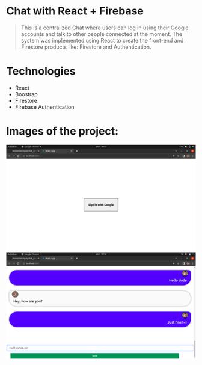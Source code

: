 # Chat with React + Firebase

> This is a centralized Chat where users can log in using their Google accounts and talk to other people connected at the moment. The system was implemented using React to create the front-end and Firestore products like: Firestore and Authentication. 

# Technologies
 - React
 - Boostrap
 - Firestore
 - Firebase Authentication

# Images of the project:
![Log in screen!](screen1.png "Log in screen")
![Chat Screen!](screen2.png "Chat screen")
